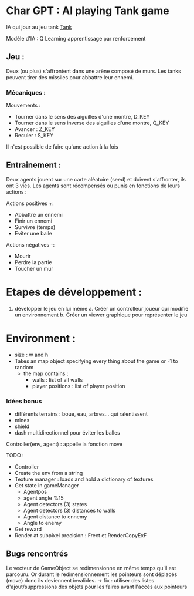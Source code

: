 # Char GPT : AI playing Tank game
IA qui jour au jeu tank [Tank](https://en.wikipedia.org/wiki/Tank_(video_game))

Modèle d'IA : Q Learning apprentissage par renforcement 

## Jeu : 
Deux (ou plus) s'affrontent dans une arène composé de murs. Les tanks peuvent tirer des missiles pour abbattre leur ennemi.

### Mécaniques : 
Mouvements : 
- Tourner dans le sens des aiguilles d'une montre, D_KEY
- Tourner dans le sens inverse des aiguilles d'une montre, Q_KEY
- Avancer : Z_KEY
- Reculer : S_KEY

Il n'est possible de faire qu'une action à la fois

## Entrainement : 
Deux agents jouent sur une carte aléatoire (seed) et doivent s'affronter, ils ont 3 vies. 
Les agents sont récompensés ou punis en fonctions de leurs actions : 

Actions positives +: 
+ Abbattre un ennemi
+ Finir un ennemi 
+ Survivre (temps) 
+ Eviter une balle 

Actions négatives -: 
- Mourir
- Perdre la partie 
- Toucher un mur 

# Etapes de développement : 
1. développer le jeu en lui même 
    a. Créer un controlleur joueur qui modifie un environnement
    b. Créer un viewer graphique pour représenter le jeu

# Environment : 
- size : w and h 
- Takes an map object specifying every thing about the game or -1 to random
    - the map contains : 
        - walls : list of all walls 
        - player positions : list of player position

### Idées bonus 
- différents terrains : boue, eau, arbres... qui ralentissent
- mines 
- shield
- dash multidirectionnel pour éviter les balles 


Controller(env, agent) : appelle la fonction move 

TODO : 
- Controller 
- Create the env from a string 
- Texture manager : loads and hold a dictionary of textures
- Get state in gameManager
    - Agentpos 
    - agent angle %15
    - Agent detectors (3) states
    - Agent detectors (3) distances to walls
    - Agent distance to ennemy 
    - Angle to enemy 
- Get reward 
- Render at subpixel precision : Frect et RenderCopyExF

## Bugs rencontrés
Le vecteur de GameObject se redimensionne en même temps qu'il est parcouru. Or durant le redimensionnement les pointeurs sont déplacés (move) donc ils deviennent invalides. -> fix : utiliser des listes d'ajout/suppressions des objets pour les faires avant l'accès aux pointeurs